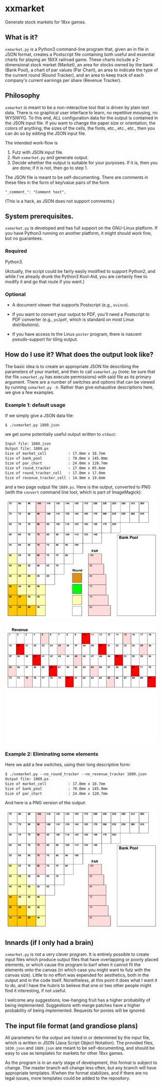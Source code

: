 # xxmarket
Generate stock markets for 18xx games.

## What is it?

`xxmarket.py` is a Python3 command-line program that, given an in file
in JSON format, creates a Postscript file containing both useful and
essential charts for playing an 18XX railroad game. These charts
include a 2-dimensional stock market (Market), an area for stocks
owned by the bank (Bank Pool), a chart of par values (Par Chart), an
area to indicate the type of the current round (Round Tracker), and an
area to keep track of each company's current earnings per share
(Revenue Tracker).

## Philosophy

`xxmarket` is meant to be a non-interactive tool that is driven by
plain text data. There is no graphical user interface to learn, no
repetitive mousing, no WYSIWYG. To this end, *ALL* configuration data
for the output is contained in the JSON input file. If you want to
change the paper size or orientation, the colors of anything, the
sizes of the cells, the fonts, etc., etc., etc., then you can do so by
editing the JSON input file.

The intended work-flow is

1. Futz with JSON input file.
2. Run `xxmarket.py` and generate output.
3. Decide whether the output is suitable for your purposes. If it is,
then you are done; if it is not, then go to step 1.

The JSON file is meant to be self-documenting. There are comments in
these files in the form of key/value pairs of the form
```
"_comment_": "Comment text",
```
(This is a hack, as JSON does not support comments.)



## System prerequisites.

   `xxmarket.py` is developed and has full support on the GNU-Linux
platform. If you have Python3 running on another platform, it might
should work fine, but no guarantees.

### Required

Python3.

(Actually, the script could be fairly easily modified to support
Python2, and while I've already drunk the Python3 Kool-Aid, you are
certainly free to modify it and go that route if you want.)

### Optional

- A document viewer that supports Postscript (e.g., `evince`).

- If you want to convert your output to PDF, you'll need a Postscript
to PDF converter (e.g., `ps2pdf`, which is standard on most Linux
distributions).

- If you have access to the Linux `poster` program, there is nascent
pseudo-support for tiling output.


## How do I use it? What does the output look like?

The basic idea is to create an appropriate JSON file describing the
parameters of your market, and then to call `xxmarket.py` (note: be
sure that the file `xxmarket.py` has execute permissions) with said
file as its primary argument. There are a number of switches and
options that can be viewed by running `xxmarket.py -h`. Rather than
give exhaustive descriptions here, we give a few examples.

### Example 1: default usage

If we simply give a JSON data file:

```
$ ./xxmarket.py 1889.json
```

we get some potentially useful output written to `stdout`:

```
Input file: 1889.json
Output file: 1889.ps
Size of market_cell          : 17.0mm x 18.7mm
Size of bank_pool            : 70.0mm x 145.9mm
Size of par_chart            : 24.0mm x 120.7mm
Size of round_tracker        : 17.0mm x 85.6mm
Size of round_tracker_cell   : 17.0mm x 17.0mm
Size of revenue_tracker_cell : 14.9mm x 19.6mm
```

and a two page output file `1889.ps`. Here is the output, converted to
PNG (with the `convert` command line tool, which is part of
ImageMagick):

![1889 Stock Market and others](images/1889-0.png?raw=true "Market+")

![Revenue Tracker](images/1889-1.png?raw=true "RevTracker")



### Example 2: Eliminating some elements

Here we add a few switches, using their long descriptive form:

```
$ ./xxmarket.py --no_round_tracker --no_revenue_tracker 1889.json
Output file: 1889.ps
Size of market_cell          : 17.0mm x 18.7mm
Size of bank_pool            : 70.0mm x 145.9mm
Size of par_chart            : 24.0mm x 120.7mm
```

And here is a PNG version of the output:

![1889 Stock Market and others](images/1889_less_stuff.png?raw=true "Market-")

## Innards (if I only had a brain)

`xxmarket.py` is not a very clever program. It is entirely possible to
create input files which produce output files that have overlapping or
poorly placed elements, or which cause the program to barf when it
cannot fit the elements onto the canvas (in which case you might want
to futz with the canvas size). Little to no effort was expended for
aesthetics, both in the output and in the code itself. Nonetheless, at
this point it does what I want it to do, and I have the hubris to
believe that one or two other people might find it interesting, if not
useful.

I welcome any suggestions; low-hanging fruit has a higher probability
of being implemented. Suggestions with merge patches have a higher
probability of being implemented. Requests for ponies will be ignored.


## The input file format (and grandiose plans)

All parameters for the output are listed in or determined by the input
file, which is written in JSON (Java Script Object Notation). The
provided files, `1830.json` and `1889.json` are meant to be
self-documenting, and should be easy to use as templates for markets
for other 18xx games.

As the program is in an early stage of development, this format is
subject to change. The master branch will change less often, but any
branch will have appropriate templates. If/when the format stabilizes,
and if there are no legal issues, more templates could be added to the
repository.